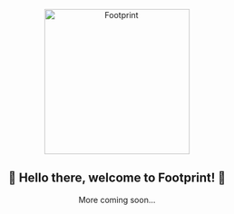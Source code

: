 
<p align="center">
  <img width="256" alt="Footprint" src="https://user-images.githubusercontent.com/356333/166570682-e37ad093-1929-45b9-a80a-cb7cc7810090.png">
  <h2 align="center">👋 Hello there, welcome to Footprint! 👣</h2>
  <p align="center">More coming soon...</p>
</p>
